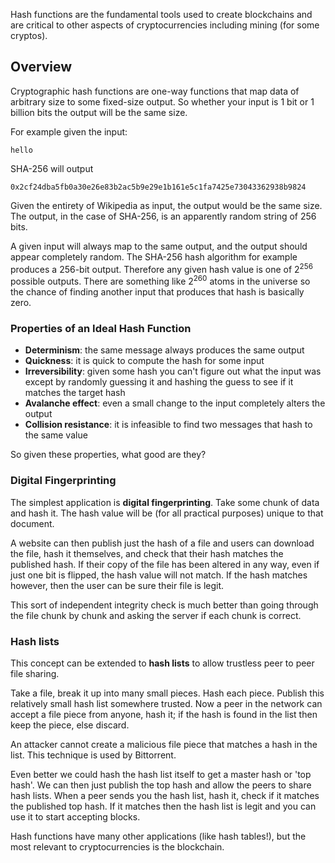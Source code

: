 Hash functions are the fundamental tools used to create blockchains and are critical to other aspects of cryptocurrencies including mining (for some cryptos).

## Overview

Cryptographic hash functions are one-way functions that map data of arbitrary size to some fixed-size output. So whether your input is 1 bit or 1 billion bits the output will be the same size.

For example given the input: 
```
hello
```
SHA-256 will output
```
0x2cf24dba5fb0a30e26e83b2ac5b9e29e1b161e5c1fa7425e73043362938b9824
```
Given the entirety of Wikipedia as input, the output would be the same size. The output, in the case of SHA-256, is an apparently random string of 256 bits.

A given input will always map to the same output, and the output should appear completely random. The SHA-256 hash algorithm for example produces a 256-bit output. Therefore any given hash value is one of 2<sup>256</sup> possible outputs. There are something like 2<sup>260</sup> atoms in the universe so the chance of finding another input that produces that hash is basically zero.

### Properties of an Ideal Hash Function

* **Determinism**: the same message always produces the same output
* **Quickness**: it is quick to compute the hash for some input
* **Irreversibility**: given some hash you can't figure out what the input was except by randomly guessing it and hashing the guess to see if it matches the target hash
* **Avalanche effect**: even a small change to the input completely alters the output
* **Collision resistance**: it is infeasible to find two messages that hash to the same value

So given these properties, what good are they?

### Digital Fingerprinting

The simplest application is **digital fingerprinting**. Take some chunk of data and hash it. The hash value will be (for all practical purposes) unique to that document.

A website can then publish just the hash of a file and users can download the file, hash it themselves, and check that their hash matches the published hash. If their copy of the file has been altered in any way, even if just one bit is flipped, the hash value will not match. If the hash matches however, then the user can be sure their file is legit.

This sort of independent integrity check is much better than going through the file chunk by chunk and asking the server if each chunk is correct.

### Hash lists

This concept can be extended to **hash lists** to allow trustless peer to peer file sharing.

Take a file, break it up into many small pieces. Hash each piece. Publish this relatively small hash list somewhere trusted. Now a peer in the network can accept a file piece from anyone, hash it; if the hash is found in the list then keep the piece, else discard.

An attacker cannot create a malicious file piece that matches a hash in the list. This technique is used by Bittorrent.

Even better we could hash the hash list itself to get a master hash or 'top hash'. We can then just publish the top hash and allow the peers to share hash lists. When a peer sends you the hash list, hash it, check if it matches the published top hash. If it matches then the hash list is legit and you can use it to start accepting blocks.

Hash functions have many other applications (like hash tables!), but the most relevant to cryptocurrencies is the blockchain.
